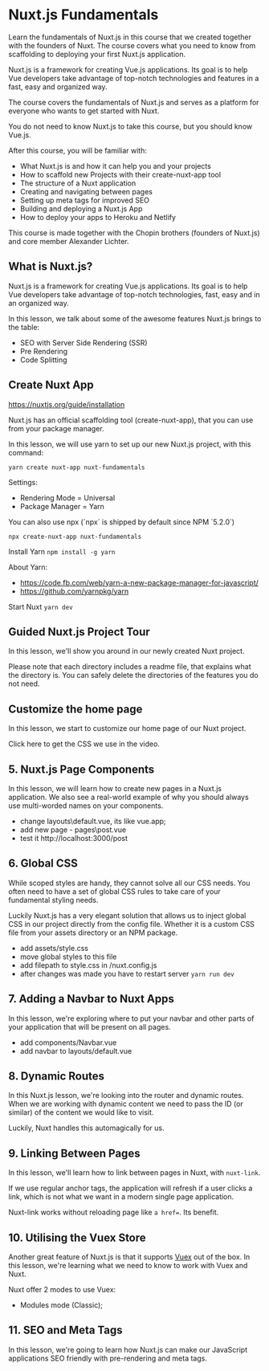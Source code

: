 # Nuxt.js Fundamentals
Learn the fundamentals of Nuxt.js in this course that we created together with the founders of Nuxt. The course covers what you need to know from scaffolding to deploying your first Nuxt.js application.

Nuxt.js is a framework for creating Vue.js applications. Its goal is to help Vue developers take advantage of top-notch technologies and features in a fast, easy and organized way.

The course covers the fundamentals of Nuxt.js and serves as a platform for everyone who wants to get started with Nuxt.

You do not need to know Nuxt.js to take this course, but you should know Vue.js.

After this course, you will be familiar with:
- What Nuxt.js is and how it can help you and your projects
- How to scaffold new Projects with their create-nuxt-app tool
- The structure of a Nuxt application
- Creating and navigating between pages
- Setting up meta tags for improved SEO
- Building and deploying a Nuxt.js App
- How to deploy your apps to Heroku and Netlify

This course is made together with the Chopin brothers (founders of Nuxt.js) and core member Alexander Lichter.

## What is Nuxt.js?

Nuxt.js is a framework for creating Vue.js applications. Its goal is to help Vue developers take advantage of top-notch technologies, fast, easy and in an organized way.

In this lesson, we talk about some of the awesome features Nuxt.js brings to the table:
- SEO with Server Side Rendering (SSR)
- Pre Rendering
- Code Splitting

## Create Nuxt App

https://nuxtjs.org/guide/installation

Nuxt.js has an official scaffolding tool (create-nuxt-app), that you can use from your package manager.

In this lesson, we will use yarn to set up our new Nuxt.js project, with this command:
```
yarn create nuxt-app nuxt-fundamentals
```

Settings:
- Rendering Mode = Universal
- Package Manager = Yarn

You can also use npx (´npx´ is shipped by default since NPM ´5.2.0´)
```
npx create-nuxt-app nuxt-fundamentals
```

Install Yarn `npm install -g yarn`

About Yarn:
- https://code.fb.com/web/yarn-a-new-package-manager-for-javascript/
- https://github.com/yarnpkg/yarn

Start Nuxt `yarn dev`

## Guided Nuxt.js Project Tour

In this lesson, we'll show you around in our newly created Nuxt project.

Please note that each directory includes a readme file, that explains what the directory is. You can safely delete the directories of the features you do not need.

## Customize the home page

In this lesson, we start to customize our home page of our Nuxt project.

Click here to get the CSS we use in the video.

## 5. Nuxt.js Page Components

In this lesson, we will learn how to create new pages in a Nuxt.js application. We also see a real-world example of why you should always use multi-worded names on your components.

- change layouts\default.vue, its like vue.app;
- add new page - pages\post.vue
- test it http://localhost:3000/post

## 6. Global CSS

While scoped styles are handy, they cannot solve all our CSS needs. You often need to have a set of global CSS rules to take care of your fundamental styling needs.

Luckily Nuxt.js has a very elegant solution that allows us to inject global CSS in our project directly from the config file. Whether it is a custom CSS file from your assets directory or an NPM package.

- add assets/style.css
- move global styles to this file
- add filepath to style.css in /nuxt.config.js
- after changes was made you have to restart server `yarn run dev`

## 7. Adding a Navbar to Nuxt Apps

In this lesson, we're exploring where to put your navbar and other parts of your application that will be present on all pages.

- add components/Navbar.vue
- add navbar to layouts/default.vue

## 8. Dynamic Routes

In this Nuxt.js lesson, we're looking into the router and dynamic routes. When we are working with dynamic content we need to pass the ID (or similar) of the content we would like to visit.

Luckily, Nuxt handles this automagically for us.

## 9. Linking Between Pages

In this lesson, we'll learn how to link between pages in Nuxt, with `nuxt-link`.

If we use regular anchor tags, the application will refresh if a user clicks a link, which is not what we want in a modern single page application.

Nuxt-link works without reloading page like `a href=`. Its benefit.

## 10. Utilising the Vuex Store

Another great feature of Nuxt.js is that it supports [Vuex](https://vuex.vuejs.org/) out of the box. In this lesson, we're learning what we need to know to work with Vuex and Nuxt.

Nuxt offer 2 modes to use Vuex:
- Modules mode (Classic);

## 11. SEO and Meta Tags

In this lesson, we're going to learn how Nuxt.js can make our JavaScript applications SEO friendly with pre-rendering and meta tags.

